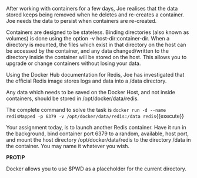 After working with containers for a few days, Joe realises that the 
data stored keeps being removed when he deletes and re-creates a 
container. Joe needs the data to persist when containers are re-created.

Containers are designed to be stateless. Binding directories 
(also known as volumes) is done using the option 
-v host-dir:container-dir. When a directory is mounted, the files which 
exist in that directory on the host can be accessed by the container, 
and any data changed/written to the directory inside the container will 
be stored on the host. This allows you to upgrade or change containers 
without losing your data.

Using the Docker Hub documentation for Redis, Joe has investigated that 
the official Redis image stores logs and data into a /data directory.

Any data which needs to be saved on the Docker Host, and not inside 
containers, should be stored in /opt/docker/data/redis.

The complete command to solve the task is `docker run -d --name redisMapped -p 6379 -v /opt/docker/data/redis:/data redis`{{execute}}

Your assignment today, is to launch another Redis container.  Have it run in the background, bind container port 6379 to a random, available, host port, and mount the host directory /opt/docker/data/redis to the directory /data in the container.  You may name it whatever you wish.

<b>PROTIP</b>

Docker allows you to use $PWD as a placeholder for the current directory.
